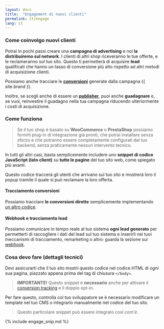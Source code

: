 ```yaml
---
layout: docs
title:  "Engagement di nuovi clienti"
permalink: it/engage
lang: it
---
```

### Come coinvolgo nuovi clienti

Potrai in pochi passi creare una **campagna di advertising** e noi **la distribuiremo sul network**. I clienti di altri shop riceveranno le tue offerte, e le reclameranno sul tuo sito.
Questo ti permetterà di acquisire **lead** qualificati che hanno un tasso di conversione più alto rispetto ad altri metodi di acquisizione clienti.

Possiamo anche tracciare le [**conversioni**](/it/conversions-tracking) generate dalla campagna {{ site.brand }}.

Inoltre, se scegli anche di essere un [**publisher**](/it/monetize), puoi anche **guadagnare** e, se vuoi, reinvestire il guadagno nella tua campagna riducendo ulteriormente i costi di acquisizione.

### Come funziona

> Se il tuo shop è basato su **WooCommerce** o **PrestaShop** possiamo fornirti plug-in di integrazione già pronti, che potrai installare senza sforzo e che potranno essere completamente configurati dal tuo backend, senza praticamente nessun intervento tecnico.

In tutti gli altri casi, basta semplicemente includere uno **snippet di codice JavaScript (lato client)** su **tutte le pagine** del tuo sito web, come spiegato più avanti.

Questo codice traccerà gli utenti che arrivano sul tuo sito e mostrerà loro il popup tramite il quale si può reclamare la loro offerta.

#### Tracciamento conversioni

Possiamo tracciare **le conversioni dirette** semplicemente implementando [un altro codice](/it/conversions-tracking).

#### Webhook e tracciamento lead

Possiamo comunicare in tempo reale al tuo sistema **ogni lead generato** per permetterti di raccogliere i dati del lead sul tuo sistema e inserirli nei tuoi meccanismi di tracciamento, remarketing o altro: guarda la sezione sui [webhook](/it/webhook).

### Cosa devo fare (dettagli tecnici)

Devi assicurarti che il tuo sito mostri questo codice nel codice HTML di *ogni* sua pagina, piazzato appena prima del tag di chiusura `</body>`.

> **IMPORTANTE!** Questo snippet è **necessario** anche per attivare il <a href="/it/conversions-tracking">conversion tracking</a> e il doppio opt-in.

Per fare questo, controlla col tuo sviluppatore se è necessario modificare un template nel tuo CMS o integrarlo manualmente nel codice del tuo sito.

> Questo particolare snippet può essere integrato *così com'è*.

{% include engage_snip.md %}
